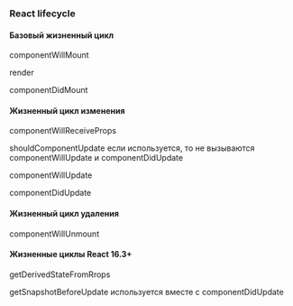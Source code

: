 ### React lifecycle
#### Базовый жизненный цикл

componentWillMount

render

componentDidMount



#### Жизненный цикл изменения

componentWillReceiveProps

shouldComponentUpdate если используется, то не вызываются componentWillUpdate и componentDidUpdate

componentWillUpdate

componentDidUpdate



#### Жизненный цикл удаления

componentWillUnmount



#### Жизненные циклы React 16.3+
getDerivedStateFromRrops

getSnapshotBeforeUpdate используется вместе с componentDidUpdate

